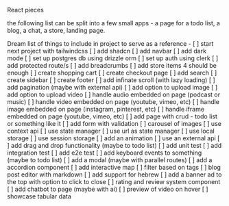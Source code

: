 React pieces

the following list can be split into a few small apps - a page for a todo list, a blog, a chat, a store, landing page.

Dream list of things to include in project to serve as a reference -
[ ] start next project with tailwindcss
[ ] add shadcn
[ ] add navbar
[ ] add dark mode
[ ] set up postgres db using drizzle orm
[ ] set up auth using clerk
[ ] add protected route/s
[ ] add breadcrumbs
[ ] add store items 4 should be enough
[ ] create shopping cart
[ ] create checkout page
[ ] add search
[ ] create sidebar
[ ] create footer
[ ] add infinate scroll (with lazy loading)
[ ] add pagination (maybe with external api)
[ ] add option to upload image
[ ] add option to upload video
[ ] handle audio embedded on page (podcast or music)
[ ] handle video embedded on page (youtube, vimeo, etc)
[ ] handle image embedded on page (instagram, pinterest, etc)
[ ] handle iframe embedded on page (youtube, vimeo, etc)
[ ] add page with crud - todo list or something like it
[ ] add form with validation
[ ] carousel of images
[ ] use context api
[ ] use state manager
[ ] use url as state manager
[ ] use local storage
[ ] use session storage
[ ] add an animation
[ ] use an external api
[ ] add drag and drop functionality (maybe to todo list)
[ ] add unit test
[ ] add integration test
[ ] add e2e test
[ ] add keyboard events to something (maybe to todo list)
[ ] add a modal (maybe with parallel routes)
[ ] add a accordion component
[ ] add interactive map
[ ] filter based on tags
[ ] blog post editor with markdown
[ ] add support for hebrew
[ ] add a banner ad to the top with option to click to close
[ ] rating and review system component
[ ] add chatbot to page (maybe with ai)
[ ] preview of video on hover
[ ] showcase tabular data
